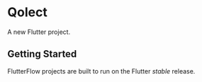 # Qolect

A new Flutter project.

## Getting Started

FlutterFlow projects are built to run on the Flutter _stable_ release.
